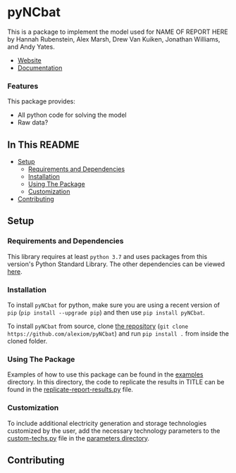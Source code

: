 # pyNCbat

This is a package to implement the model used for NAME OF REPORT HERE by Hannah Rubenstein, Alex Marsh, Drew Van Kuiken, Jonathan Williams, and Andy Yates.

- [Website](https://alexmarsh.io/research/pyNCbat/)
- [Documentation](https://alexmarsh.io/research/pyNCbat/documentation/)

### Features

This package provides:
  - All python code for solving the model
  - Raw data?

## In This README 
- [Setup](#setup)
  - [Requirements and Dependencies](#requirements-and-dependencies)
  - [Installation](#installation)
  - [Using The Package](#using-the-package)
  - [Customization](#customization)
- [Contributing](#contributing)


## Setup

### Requirements and Dependencies
This library requires at least ```python 3.7``` and uses packages from this version's Python Standard Library. The other dependencies can be viewed [here](https://github.com/alexiom/pyNCbat/requirements/dependencies.txt).

### Installation

To install ```pyNCbat``` for python, make sure you are using a recent version of ```pip``` (```pip install --upgrade pip```) and then use ```pip install pyNCbat```.

To install ```pyNCbat``` from source, clone [the repository](https://github.com/alexiom/pyNCbat) (```git clone https://github.com/alexiom/pyNCbat```) and run ```pip install .``` from inside the cloned folder.

### Using The Package

Examples of how to use this package can be found in the [examples](https://github.com/alexiom/pyNCbat/tree/main/examples/) directory. In this directory, the code to replicate the results in TITLE can be found in the [replicate-report-results.py](https://github.com/alexiom/pyNCbat/tree/main/examples/replicate-report-results.py) file.

### Customization

To include additional electricity generation and storage technologies customized by the user, add the necessary technology parameters to the [custom-techs.py](https://github.com/alexiom/pyNCbat/tree/main/pyNCbat/parameters/custom-techs.py) file in the [parameters directory](https://github.com/alexiom/pyNCbat/tree/main/pyNCbat/parameters/).

## Contributing



